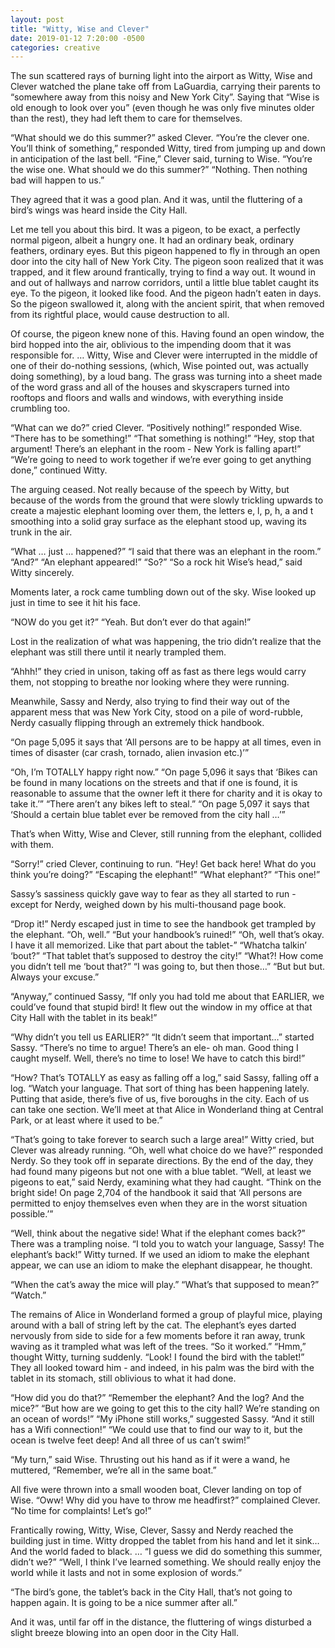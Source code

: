 ```yaml
---
layout: post
title: "Witty, Wise and Clever"
date: 2019-01-12 7:20:00 -0500
categories: creative
---
```

The sun scattered rays of burning light into the airport as Witty, Wise and Clever watched the plane take off from LaGuardia, carrying their parents to “somewhere away from this noisy and New York City”. Saying that “Wise is old enough to look over you” (even though he was only five minutes older than the rest), they had left them to care for themselves.

“What should we do this summer?” asked Clever.
“You’re the clever one. You’ll think of something,” responded Witty, tired from jumping up and down in anticipation of the last bell.
“Fine,” Clever said, turning to Wise. “You’re the wise one. What should we do this summer?”
“Nothing. Then nothing bad will happen to us.”

They agreed that it was a good plan. 
And it was, until the fluttering of a bird’s wings was heard inside the City Hall.

Let me tell you about this bird. It was a pigeon, to be exact, a perfectly normal pigeon, albeit a hungry one. It had an ordinary beak, ordinary feathers, ordinary eyes. But this pigeon happened to fly in through an open door into the city hall of New York City. The pigeon soon realized that it was trapped, and it flew around frantically, trying to find a way out. It wound in and out of hallways and narrow corridors, until a little blue tablet caught its eye. To the pigeon, it looked like food. And the pigeon hadn’t eaten in days. So the pigeon swallowed it, along with the ancient spirit, that when removed from its rightful place, would cause destruction to all.

Of course, the pigeon knew none of this. Having found an open window, the bird hopped into the air, oblivious to the impending doom that it was responsible for.
… 
Witty, Wise and Clever were interrupted in the middle of one of their do-nothing sessions, (which, Wise pointed out, was actually doing something), by a loud bang. 
The grass was turning into a sheet made of the word grass and all of the houses and skyscrapers turned into rooftops and floors and walls and windows, with everything inside crumbling too.

“What can we do?” cried Clever.
“Positively nothing!” responded Wise.
“There has to be something!”
“That something is nothing!”
“Hey, stop that argument! There’s an elephant in the room - New York is falling apart!”
“We’re going to need to work together if we’re ever going to get anything done,” continued Witty.

The arguing ceased. Not really because of the speech by Witty, but because of the words from the ground that were slowly trickling upwards to create a majestic elephant looming over them, the letters e, l, p, h, a and t smoothing into a solid gray surface as the elephant stood up, waving its trunk in the air.

“What … just … happened?”
“I said that there was an elephant in the room.”
“And?”
“An elephant appeared!”
“So?”
“So a rock hit Wise’s head,” said Witty sincerely.

Moments later, a rock came tumbling down out of the sky. Wise looked up just in time to see it hit his face.

“NOW do you get it?”
“Yeah. But don’t ever do that again!”

Lost in the realization of what was happening, the trio didn’t realize that the elephant was still there until it nearly trampled them.

“Ahhh!” they cried in unison, taking off as fast as there legs would carry them, not stopping to breathe nor looking where they were running.
	
Meanwhile, Sassy and Nerdy, also trying to find their way out of the apparent mess that was New York City, stood on a pile of word-rubble, Nerdy casually flipping through an extremely thick handbook. 

“On page 5,095 it says that ‘All persons are to be happy at all times, even in times of disaster (car crash, tornado, alien invasion etc.)’”

“Oh, I’m TOTALLY happy right now.”
“On page 5,096 it says that ‘Bikes can be found in many locations on the streets and that if one is found, it is reasonable to assume that the owner left it there for charity and it is okay to take it.’”
“There aren’t any bikes left to steal.”
“On page 5,097 it says that ‘Should a certain blue tablet ever be removed from the city hall …’”

That’s when Witty, Wise and Clever, still running from the elephant, collided with them.

“Sorry!” cried Clever, continuing to run. 
“Hey! Get back here! What do you think you’re doing?”
“Escaping the elephant!”
“What elephant?”
“This one!”

Sassy’s sassiness quickly gave way to fear as they all started to run - except for Nerdy, weighed down by his multi-thousand page book. 

“Drop it!” Nerdy escaped just in time to see the handbook get trampled by the elephant.
“Oh, well.”
“But your handbook’s ruined!”
“Oh, well that’s okay. I have it all memorized. Like that part about the tablet-”
“Whatcha talkin’ ‘bout?”
“That tablet that’s supposed to destroy the city!”
“What?! How come you didn’t tell me ‘bout that?”
“I was going to, but then those…”
“But but but. Always your excuse.”

“Anyway,” continued Sassy, “If only you had told me about that EARLIER, we could’ve found that stupid bird! It flew out the window in my office at that City Hall with the tablet in its beak!”

“Why didn’t you tell us EARLIER?”
“It didn’t seem that important…” started Sassy.
“There’s no time to argue! There’s an ele- oh man. Good thing I caught myself. Well, there’s no time to lose! We have to catch this bird!”

“How? That’s TOTALLY as easy as falling off a log,” said Sassy, falling off a log.
“Watch your language. That sort of thing has been happening lately. Putting that aside, there’s five of us, five boroughs in the city. Each of us can take one section. We’ll meet at that Alice in Wonderland thing at Central Park, or at least where it used to be.”

“That’s going to take forever to search such a large area!” Witty cried, but Clever was already running.
“Oh, well what choice do we have?” responded Nerdy. 
So they took off in separate directions.
By the end of the day, they had found many pigeons but not one with a blue tablet.
“Well, at least we pigeons to eat,” said Nerdy, examining what they had caught. “Think on the bright side! On page 2,704 of the handbook it said that ‘All persons are permitted to enjoy themselves even when they are in the worst situation possible.’”

“Well, think about the negative side! What if the elephant comes back?”
There was a trampling noise. “I told you to watch your language, Sassy! The elephant’s back!”
Witty turned. If we used an idiom to make the elephant appear, we can use an idiom to make the elephant disappear, he thought. 

“When the cat’s away the mice will play.”
“What’s that supposed to mean?”
“Watch.”

The remains of Alice in Wonderland formed a group of playful mice, playing around with a ball of string left by the cat. The elephant’s eyes darted nervously from side to side for a few moments before it ran away, trunk waving as it trampled what was left of the trees.
“So it worked.”
“Hmm,” thought Witty, turning suddenly. “Look! I found the bird with the tablet!”
They all looked toward him - and indeed, in his palm was the bird with the tablet in its stomach, still oblivious to what it had done.

“How did you do that?”
“Remember the elephant? And the log? And the mice?”
“But how are we going to get this to the city hall? We’re standing on an ocean of words!”
“My iPhone still works,” suggested Sassy. “And it still has a Wifi connection!”
“We could use that to find our way to it, but the ocean is twelve feet deep! And all three of us can’t swim!”

“My turn,” said Wise. Thrusting out his hand as if it were a wand, he muttered, “Remember, we’re all in the same boat.”

All five were thrown into a small wooden boat, Clever landing on top of Wise. 
“Oww! Why did you have to throw me headfirst?” complained Clever. 
“No time for complaints! Let’s go!”

Frantically rowing, Witty, Wise, Clever, Sassy and Nerdy reached the building just in time. Witty dropped the tablet from his hand and let it sink… 
And the world faded to black.
… 
“I guess we did do something this summer, didn’t we?”
“Well, I think I’ve learned something. We should really enjoy the world while it lasts and not in some explosion of words.”

“The bird’s gone, the tablet’s back in the City Hall, that’s not going to happen again. It is going to be a nice summer after all.”

And it was, until far off in the distance, the fluttering of wings disturbed a slight breeze blowing into an open door in the City Hall.